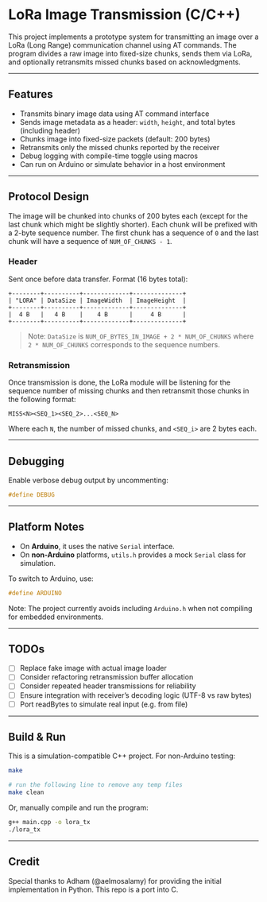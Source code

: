 # LoRa Image Transmission (C/C++)

This project implements a prototype system for transmitting an image over a LoRa (Long Range) communication channel using AT commands. The program divides a raw image into fixed-size chunks, sends them via LoRa, and optionally retransmits missed chunks based on acknowledgments.

---

## Features

- Transmits binary image data using AT command interface
- Sends image metadata as a header: `width`, `height`, and total bytes (including header)
- Chunks image into fixed-size packets (default: 200 bytes)
- Retransmits only the missed chunks reported by the receiver
- Debug logging with compile-time toggle using macros
- Can run on Arduino or simulate behavior in a host environment

---

## Protocol Design

The image will be chunked into chunks of 200 bytes each (except for the last chunk which might be slightly shorter). Each chunk will be prefixed with a 2-byte sequence number. The first chunk has a sequence of `0` and the last chunk will have a sequence of `NUM_OF_CHUNKS - 1`.

### Header

Sent once before data transfer. Format (16 bytes total):

```
+--------+----------+-------------+--------------+
| "LORA" | DataSize | ImageWidth  | ImageHeight  |
+--------+----------+-------------+--------------+
|  4 B   |   4 B    |    4 B      |     4 B      |
+--------+----------+-------------+--------------+
```

> Note: `DataSize` is `NUM_OF_BYTES_IN_IMAGE + 2 * NUM_OF_CHUNKS` where `2 * NUM_OF_CHUNKS` corresponds to the sequence numbers.

### Retransmission

Once transmission is done, the LoRa module will be listening for the sequence number of missing chunks and then retransmit those chunks in the following format:

```
MISS<N><SEQ_1><SEQ_2>...<SEQ_N>
```

Where each `N`, the number of missed chunks, and `<SEQ_i>` are 2 bytes each.

---

## Debugging

Enable verbose debug output by uncommenting:

```c
#define DEBUG
```

---

## Platform Notes

- On **Arduino**, it uses the native `Serial` interface.
- On **non-Arduino** platforms, `utils.h` provides a mock `Serial` class for simulation.

To switch to Arduino, use:

```c
#define ARDUINO
```

Note: The project currently avoids including `Arduino.h` when not compiling for embedded environments.

---

## TODOs

- [ ] Replace fake image with actual image loader
- [ ] Consider refactoring retransmission buffer allocation
- [ ] Consider repeated header transmissions for reliability
- [ ] Ensure integration with receiver’s decoding logic (UTF-8 vs raw bytes)
- [ ] Port readBytes to simulate real input (e.g. from file)

---

## Build & Run

This is a simulation-compatible C++ project. For non-Arduino testing:

```bash
make

# run the following line to remove any temp files
make clean
```

Or, manually compile and run the program:

```bash
g++ main.cpp -o lora_tx
./lora_tx
```

---

## Credit

Special thanks to Adham (@aelmosalamy) for providing the initial implementation in Python. This repo is a port into C.
